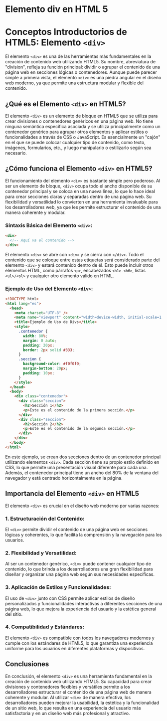 # Elemento div en HTML 5

# Conceptos Introductorios de HTML5: Elemento `<div>`

El elemento `<div>` es una de las herramientas más fundamentales en la creación de contenido web utilizando HTML5. Su nombre, abreviatura de "division", refleja su función principal: dividir o agrupar el contenido de una página web en secciones lógicas o contenedores. Aunque puede parecer simple a primera vista, el elemento `<div>` es una piedra angular en el diseño web moderno, ya que permite una estructura modular y flexible del contenido.

## ¿Qué es el Elemento `<div>` en HTML5?

El elemento `<div>` es un elemento de bloque en HTML5 que se utiliza para crear divisiones o contenedores genéricos en una página web. No tiene ninguna semántica específica asociada y se utiliza principalmente como un contenedor genérico para agrupar otros elementos y aplicar estilos o funcionalidades a través de CSS o JavaScript. Es esencialmente un "cajón" en el que se puede colocar cualquier tipo de contenido, como texto, imágenes, formularios, etc., y luego manipularlo o estilizarlo según sea necesario.

## ¿Cómo funciona el Elemento `<div>` en HTML5?

El funcionamiento del elemento `<div>` es bastante simple pero poderoso. Al ser un elemento de bloque, `<div>` ocupa todo el ancho disponible de su contenedor principal y se coloca en una nueva línea, lo que lo hace ideal para crear secciones claras y separadas dentro de una página web. Su flexibilidad y versatilidad lo convierten en una herramienta invaluable para los desarrolladores web, ya que les permite estructurar el contenido de una manera coherente y modular.

### Sintaxis Básica del Elemento `<div>`:

```html
<div>
  <!-- Aquí va el contenido -->
</div>
```

El elemento `<div>` se abre con `<div>` y se cierra con `</div>`. Todo el contenido que se coloque entre estas etiquetas será considerado parte del elemento `<div>` y estará contenido dentro de él. Esto puede incluir otros elementos HTML, como párrafos `<p>`, encabezados `<h1>-<h6>`, listas `<ul>/<ol>` y cualquier otro elemento válido en HTML.

### Ejemplo de Uso del Elemento `<div>`:

```html
<!DOCTYPE html>
<html lang="es">
  <head>
    <meta charset="UTF-8" />
    <meta name="viewport" content="width=device-width, initial-scale=1.0" />
    <title>Ejemplo de Uso de Divs</title>
    <style>
      .contenedor {
        width: 80%;
        margin: 0 auto;
        padding: 20px;
        border: 2px solid #333;
      }
      .seccion {
        background-color: #f0f0f0;
        margin-bottom: 20px;
        padding: 10px;
      }
    </style>
  </head>
  <body>
    <div class="contenedor">
      <div class="seccion">
        <h2>Sección 1</h2>
        <p>Este es el contenido de la primera sección.</p>
      </div>
      <div class="seccion">
        <h2>Sección 2</h2>
        <p>Este es el contenido de la segunda sección.</p>
      </div>
    </div>
  </body>
</html>
```

En este ejemplo, se crean dos secciones dentro de un contenedor principal utilizando elementos `<div>`. Cada sección tiene su propio estilo definido en CSS, lo que permite una presentación visual diferente para cada una. Además, el contenedor principal tiene un ancho del 80% de la ventana del navegador y está centrado horizontalmente en la página.

## Importancia del Elemento `<div>` en HTML5

El elemento `<div>` es crucial en el diseño web moderno por varias razones:

### 1. Estructuración del Contenido:

El `<div>` permite dividir el contenido de una página web en secciones lógicas y coherentes, lo que facilita la comprensión y la navegación para los usuarios.

### 2. Flexibilidad y Versatilidad:

Al ser un contenedor genérico, `<div>` puede contener cualquier tipo de contenido, lo que brinda a los desarrolladores una gran flexibilidad para diseñar y organizar una página web según sus necesidades específicas.

### 3. Aplicación de Estilos y Funcionalidades:

El uso de `<div>` junto con CSS permite aplicar estilos de diseño personalizados y funcionalidades interactivas a diferentes secciones de una página web, lo que mejora la experiencia del usuario y la estética general del sitio.

### 4. Compatibilidad y Estándares:

El elemento `<div>` es compatible con todos los navegadores modernos y cumple con los estándares de HTML5, lo que garantiza una experiencia uniforme para los usuarios en diferentes plataformas y dispositivos.

## Conclusiones

En conclusión, el elemento `<div>` es una herramienta fundamental en la creación de contenido web utilizando HTML5. Su capacidad para crear divisiones y contenedores flexibles y versátiles permite a los desarrolladores estructurar el contenido de una página web de manera coherente y modular. Al utilizar `<div>` de manera efectiva, los desarrolladores pueden mejorar la usabilidad, la estética y la funcionalidad de un sitio web, lo que resulta en una experiencia del usuario más satisfactoria y en un diseño web más profesional y atractivo.
